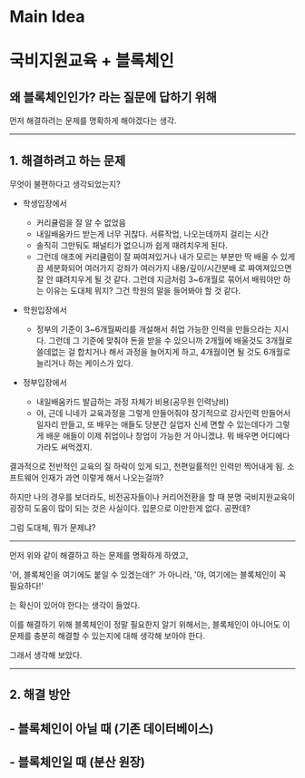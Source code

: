 # **Main Idea**

# **국비지원교육 + 블록체인**

## 왜 블록체인인가? 라는 질문에 답하기 위해

먼저 해결하려는 문제를 명확하게 해야겠다는 생각.

---

## 1. 해결하려고 하는 문제

무엇이 불편하다고 생각되었는지?


- 학생입장에서
    - 커리큘럼을 잘 알 수 없었음
    - 내일배움카드 받는게 너무 귀찮다. 서류작업, 나오는데까지 걸리는 시간
    - 솔직히 그만둬도 패널티가 없으니까 쉽게 때려치우게 된다.
    - 그런데 애초에 커리큘럼이 잘 짜여져있거나 내가 모르는 부분만 딱 배울 수 있게끔 세분화되어 여러가지 강좌가 여러가지 내용/깊이/시간분배 로 짜여져있으면 잘 안 떄려치우게 될 것 같다. 그런데 지금처럼 3~6개월로 묶어서 배워야만 하는 이유는 도대체 뭐지? 그건 학원의 말을 들어봐야 할 것 같다.

- 학원입장에서
    - 정부의 기준이 3~6개월짜리를 개설해서 취업 가능한 인력을 만들으라는 지시다. 그런데 그 기준에 맞춰야 돈을 받을 수 있으니까 2개월에 배울것도 3개월로 쓸데없는 걸 합치거나 해서 과정을 늘어지게 하고, 4개월이면 될 것도 6개월로 늘리거나 하는 케이스가 있다.
- 정부입장에서
    - 내일배움카드 발급하는 과정 자체가 비용(공무원 인력낭비)
    - 야, 근데 니네가 교육과정을 그렇게 만들어줘야 장기적으로 강사인력 만들어서 일자리 만들고, 또 배우는 애들도 당분간 실업자 신세 면할 수 있는데다가 그렇게 배운 애들이 이제 취업이나 창업이 가능한 거 아니겠냐. 뭐 배우면 어디에다가라도 써먹겠지.



결과적으로 전반적인 교육의 질 하락이 있게 되고, 천편일률적인 인력만 찍어내게 됨. 소프트웨어 인재가 과연 이렇게 해서 나오는걸까?


하지만 나의 경우를 보더라도, 비전공자들이나 커리어전환을 할 때 분명 국비지원교육이 굉장히 도움이 많이 되는 것은 사실이다. 입문으로 이만한게 없다. 공짠데?


그럼 도대체, 뭐가 문제냐?



---

먼저 위와 같이 해결하고 하는 문제를 명확하게 하였고,

'어, 블록체인을 여기에도 붙일 수 있겠는데?'
가 아니라,
'야, 여기에는 블록체인이 꼭 필요하다!'

는 확신이 있어야 한다는 생각이 들었다.

이를 해결하기 위해 블록체인이 정말 필요한지 알기 위해서는, 블록체인이 아니어도 이 문제를 충분히 해결할 수 있는지에 대해 생각해 보아야 한다.

그래서 생각해 보았다.

---

## 2. 해결 방안

## - 블록체인이 아닐 때 (기존 데이터베이스)


## - 블록체인일 때 (분산 원장)




